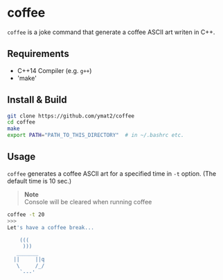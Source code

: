 # coffee
`coffee` is a joke command that generate a coffee ASCII art writen in C++.

## Requirements
- C++14 Compiler (e.g. `g++`)
- 'make'

## Install & Build
```bash
git clone https://github.com/ymat2/coffee
cd coffee
make
export PATH="PATH_TO_THIS_DIRECTORY"  # in ~/.bashrc etc.
```

## Usage
`coffee` generates a coffee ASCII art for a specified time in `-t` option.
(The default time is 10 sec.)

> **Note**  
> Console will be cleared when running coffee


```bash
coffee -t 20
>>>
Let's have a coffee break...

    (((
     )))
   _______
  ||     ||q
   \     /_/
    `---'
```
